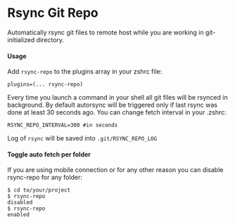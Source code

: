 # Rsync Git Repo

Automatically rsync git files to remote host while you are working in git-initialized directory.

#### Usage

Add `rsync-repo` to the plugins array in your zshrc file:

```shell
plugins=(... rsync-repo)
```

Every time you launch a command in your shell all git files will be rsynced in background.
By default autorsync will be triggered only if last rsync was done at least 30 seconds ago.
You can change fetch interval in your .zshrc:
```
RSYNC_REPO_INTERVAL=300 #in seconds
```
Log of `rsync` will be saved into `.git/RSYNC_REPO_LOG`


#### Toggle auto fetch per folder
If you are using mobile connection or for any other reason you can disable rsync-repo for any folder:

```shell
$ cd to/your/project
$ rsync-repo
disabled
$ rsync-repo
enabled
```
